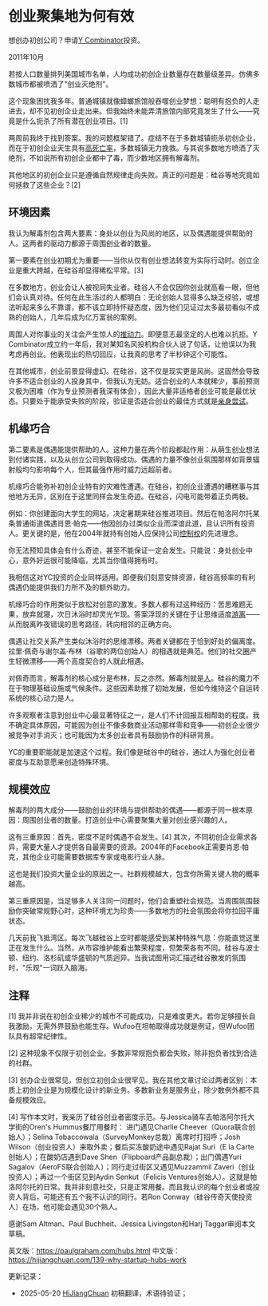 


# 创业聚集地为何有效

想创办初创公司？申请[Y Combinator](http://ycombinator.com/apply.html)投资。

2011年10月

若按人口数量排列美国城市名单，人均成功初创企业数量存在数量级差异。仿佛多数城市都被喷洒了"创业灭绝剂"。

这个现象困扰我多年。普通城镇就像蟑螂旅馆般吞噬创业梦想：聪明有抱负的人走进去，却不见初创企业走出来。但我始终未能弄清旅馆内部究竟发生了什么——究竟是什么扼杀了所有潜在创业项目。[1]

两周前我终于找到答案。我的问题框架错了。症结不在于多数城镇扼杀初创企业，而在于初创企业天生具有[高死亡率](https://hijiangchuan.com/paulgraham/081-how-not-to-die/)，多数城镇无力挽救。与其说多数地方喷洒了灭绝剂，不如说所有初创企业都中了毒，而少数地区拥有解毒剂。

其他地区的初创企业只是遵循自然规律走向失败。真正的问题是：硅谷等地究竟如何拯救了这些企业？[2]

## 环境因素

我认为解毒剂包含两大要素：身处以创业为风尚的地区，以及偶遇能提供帮助的人。这两者的驱动力都源于周围创业者的数量。

第一要素在创业初期尤为重要——当你从仅有创业想法转变为实际行动时。创立企业是重大跨越，在硅谷却显得稀松平常。[3]

在多数地方，创业会让人被视同失业者。硅谷人不会仅因你创业就高看一眼，但他们会认真对待。任何在此生活过的人都明白：无论创始人显得多么缺乏经验，或想法听起来多么不靠谱，都不该立即持怀疑态度，因为他们见证过太多最初看似不成熟的创始人，几年后成为亿万富翁的案例。

周围人对你事业的关注会产生惊人的[推动力](https://hijiangchuan.com/paulgraham/096-Cities-and-Ambition)。即便意志最坚定的人也难以抗拒。Y Combinator成立约一年后，我对某知名风投机构合伙人说了句话，让他误以为我考虑再创业。他表现出的热切回应，让我真的思考了半秒钟这个可能性。

在其他城市，创业前景显得虚幻。在硅谷，这不仅是现实更是风尚。这固然会导致许多不适合创业的人投身其中，但我认为无妨。适合创业的人本就稀少，事前预测又极为困难（作为专业预测者我深有体会），因此大量非适格者创业可能是最优状态。只要处于能承受失败的阶段，验证是否适合创业的最佳方式就是[亲身尝试](https://hijiangchuan.com/paulgraham/073-Why-to-Not-Not-Start-a-Startup)。

## 机缘巧合

第二要素是偶遇能提供帮助的人。这种力量在两个阶段都起作用：从萌生创业想法到付诸实践，以及从创立公司到取得成功。偶遇的力量不像创业氛围那样如背景辐射般均匀影响每个人，但其最强作用时威力远超前者。

机缘巧合能弥补初创企业特有的灾难性遭遇。在硅谷，初创企业遭遇的糟糕事与其他地方无异，区别在于这里同样会发生奇迹。在硅谷，闪电可能带着正负两极。

例如：你创建面向大学生的网站，决定暑期来硅谷推进项目。然后在帕洛阿尔托某条普通街道偶遇肖恩·帕克——他因创办过类似企业而深谙此道，且认识所有投资人。更关键的是，他在2004年就持有创始人应保持公司[控制权](https://hijiangchuan.com/paulgraham/136-Founder-Control)的先进理念。

你无法预知具体会有什么奇迹，甚至不能保证一定会发生。只能说：身处创业中心，意外好运很可能降临，尤其当你值得拥有时。

我相信这对YC投资的企业同样适用。即便我们刻意安排资源，硅谷高频率的有利偶遇仍能提供我们力所不及的额外助力。

机缘巧合的作用类似于放松对创意的激发。多数人都有过这种经历：苦思难题无果，放弃就寝，次日沐浴时却灵光乍现。答案浮现的关键在于让思维适度[游离](https://paulgraham.com/top.html)——从而脱离昨夜错误的思考路径，转向相邻的正确方向。

偶遇让社交关系产生类似沐浴时的思维漂移。两者关键都在于恰到好处的偏离度。拉里·佩奇与谢尔盖·布林（谷歌的两位创始人）的相遇就是典范。他们的社交圈产生轻微漂移——两个高度契合的人就此相遇。

对佩奇而言，解毒剂的核心成分是布林，反之亦然。解毒剂就是[人](https://paulgraham.com/siliconvalley.html)。硅谷的魔力不在于物理基础设施或气候条件。这些因素助推了初始发展，但如今维持这个自运转系统的核心动力是人。

许多观察者注意到创业中心最显著特征之一，是人们不计回报互相帮助的程度。我不确定具体原因，可能因为创业不像多数商业活动那样零和竞争——初创企业很少被竞争对手消灭；也可能因为太多创业者具有鼓励协作的科研背景。

YC的重要职能就是加速这个过程。我们像是硅谷中的硅谷，通过人为强化创业者密度与互助意愿来创造特殊环境。

## 规模效应

解毒剂的两大成分——鼓励创业的环境与提供帮助的偶遇——都源于同一根本原因：周围创业者的数量。打造创业中心需要聚集大量对创业感兴趣的人。

这有三重原因：首先，密度不足时偶遇不会发生。[4] 其次，不同初创企业需求各异，需要大量人才提供各自最需要的资源。2004年的Facebook正需要肖恩·帕克，其他企业可能需要数据库专家或电影行业人脉。

这也是我们投资大量企业的原因之一。社群规模越大，包含你所需关键人物的概率越高。

第三重原因是，当足够多人关注同一问题时，他们会重塑社会规范。当周围氛围鼓励你突破常规野心时，这种环境尤为珍贵——多数地方的社会氛围会将你拉回平庸状态。

几天前我飞抵湾区。每次飞越硅谷上空时都能感受到某种特殊气息：你能直觉这里正在发生什么。当然，从市容维护能看出繁荣程度，但繁荣各有不同。硅谷与波士顿、纽约、洛杉矶或华盛顿的气质迥异。当我试图用词汇描述硅谷散发的氛围时，"乐观"一词跃入脑海。

## 注释

[1] 我并非说在初创企业稀少的城市不可能成功，只是难度更大。若你足够擅长自我激励，无需外界鼓励也能生存。Wufoo在坦帕取得成功就是例证，但Wufoo团队具有超常纪律性。

[2] 这种现象不仅限于初创企业。多数非常规抱负都会失败，除非抱负者找到合适的社群。

[3] 创办企业很常见，但创立初创企业很罕见。我在其他文章讨论过两者区别：本质上初创企业是为规模化设计的新业务。多数新业务是服务业，除少数例外都不具备规模效应。

[4] 写作本文时，我亲历了硅谷创业者密度示范。与Jessica骑车去帕洛阿尔托大学街的Oren's Hummus餐厅用餐时：
进门遇见Charlie Cheever（Quora联合创始人）；Selina Tobaccowala（SurveyMonkey总裁）离席时打招呼；Josh Wilson（创业投资人）来取外卖；餐后买冻酸奶途中遇见Rajat Suri（E la Carte创始人）；在酸奶店遇到Dave Shen（Flipboard产品副总裁）；出门偶遇Yuri Sagalov（AeroFS联合创始人）；同行走过街区又遇见Muzzammil Zaveri（创业投资人）；再过一个街区见到Aydin Senkut（Felicis Ventures创始人）。这就是帕洛阿尔托的日常。我并非刻意社交，只是正常用餐。而且我认识的每个创业者或投资人背后，可能还有五个我不认识的同行。若Ron Conway（硅谷传奇天使投资人）在场，他可能会遇见30个熟人。

感谢Sam Altman、Paul Buchheit、Jessica Livingston和Harj Taggar审阅本文草稿。

英文版：https://paulgraham.com/hubs.html
中文版：https://hijiangchuan.com/139-why-startup-hubs-work



更新记录：
- 2025-05-20 [HiJiangChuan](https://hijiangchuan.com) 初稿翻译，术语待验证；
